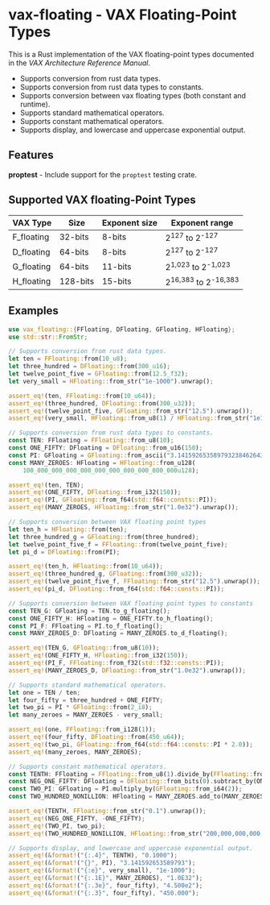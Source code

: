 # vax-floating - VAX Floating-Point Types

This is a Rust implementation of the VAX floating-point types documented in the *VAX Architecture Reference Manual*.

- Supports conversion from rust data types.
- Supports conversion from rust data types to constants.
- Supports conversion between vax floating types (both constant and runtime).
- Supports standard mathematical operators.
- Supports constant mathematical operators.
- Supports display, and lowercase and uppercase exponential output.

## Features

**proptest** - Include support for the `proptest` testing crate.

## Supported VAX floating-Point Types

VAX Type   | Size     | Exponent size | Exponent range
-----------|----------|---------------|---------------
F_floating | 32-bits  |  8-bits       | 2<sup>127</sup> to 2<sup>-127</sup>
D_floating | 64-bits  |  8-bits       | 2<sup>127</sup> to 2<sup>-127</sup>
G_floating | 64-bits  |  11-bits      | 2<sup>1,023</sup> to 2<sup>-1,023</sup>
H_floating | 128-bits |  15-bits      | 2<sup>16,383</sup> to 2<sup>-16,383</sup>

## Examples

```rust
use vax_floating::{FFloating, DFloating, GFloating, HFloating};
use std::str::FromStr;

// Supports conversion from rust data types.
let ten = FFloating::from(10_u8);
let three_hundred = DFloating::from(300_u16);
let twelve_point_five = GFloating::from(12.5_f32);
let very_small = HFloating::from_str("1e-1000").unwrap();

assert_eq!(ten, FFloating::from(10_u64));
assert_eq!(three_hundred, DFloating::from(300_u32));
assert_eq!(twelve_point_five, GFloating::from_str("12.5").unwrap());
assert_eq!(very_small, HFloating::from_u8(1) / HFloating::from_str("1e1000").unwrap());

// Supports conversion from rust data types to constants.
const TEN: FFloating = FFloating::from_u8(10);
const ONE_FIFTY: DFloating = DFloating::from_u16(150);
const PI: GFloating = GFloating::from_ascii("3.1415926535897932384626433832");
const MANY_ZEROES: HFloating = HFloating::from_u128(
    100_000_000_000_000_000_000_000_000_000_000u128);

assert_eq!(ten, TEN);
assert_eq!(ONE_FIFTY, DFloating::from_i32(150));
assert_eq!(PI, GFloating::from_f64(std::f64::consts::PI));
assert_eq!(MANY_ZEROES, HFloating::from_str("1.0e32").unwrap());

// Supports conversion between VAX floating point types
let ten_h = HFloating::from(ten);
let three_hundred_g = GFloating::from(three_hundred);
let twelve_point_five_f = FFloating::from(twelve_point_five);
let pi_d = DFloating::from(PI);

assert_eq!(ten_h, HFloating::from(10_u64));
assert_eq!(three_hundred_g, GFloating::from(300_u32));
assert_eq!(twelve_point_five_f, FFloating::from_str("12.5").unwrap());
assert_eq!(pi_d, DFloating::from_f64(std::f64::consts::PI));

// Supports conversion between VAX floating point types to constants
const TEN_G: GFloating = TEN.to_g_floating();
const ONE_FIFTY_H: HFloating = ONE_FIFTY.to_h_floating();
const PI_F: FFloating = PI.to_f_floating();
const MANY_ZEROES_D: DFloating = MANY_ZEROES.to_d_floating();

assert_eq!(TEN_G, GFloating::from_u8(10));
assert_eq!(ONE_FIFTY_H, HFloating::from_i32(150));
assert_eq!(PI_F, FFloating::from_f32(std::f32::consts::PI));
assert_eq!(MANY_ZEROES_D, DFloating::from_str("1.0e32").unwrap());

// Supports standard mathematical operators.
let one = TEN / ten;
let four_fifty = three_hundred + ONE_FIFTY;
let two_pi = PI * GFloating::from(2_i8);
let many_zeroes = MANY_ZEROES - very_small;

assert_eq!(one, FFloating::from_i128(1));
assert_eq!(four_fifty, DFloating::from(450_u64));
assert_eq!(two_pi, GFloating::from_f64(std::f64::consts::PI * 2.0));
assert_eq!(many_zeroes, MANY_ZEROES);

// Supports constant mathematical operators.
const TENTH: FFloating = FFloating::from_u8(1).divide_by(FFloating::from_u8(10));
const NEG_ONE_FIFTY: DFloating = DFloating::from_bits(0).subtract_by(ONE_FIFTY);
const TWO_PI: GFloating = PI.multiply_by(GFloating::from_i64(2));
const TWO_HUNDRED_NONILLION: HFloating = MANY_ZEROES.add_to(MANY_ZEROES);

assert_eq!(TENTH, FFloating::from_str("0.1").unwrap());
assert_eq!(NEG_ONE_FIFTY, -ONE_FIFTY);
assert_eq!(TWO_PI, two_pi);
assert_eq!(TWO_HUNDRED_NONILLION, HFloating::from_str("200,000,000,000,000,000,000,000,000,000,000").unwrap());

// Supports display, and lowercase and uppercase exponential output.
assert_eq!(&format!("{:.4}", TENTH), "0.1000");
assert_eq!(&format!("{}", PI), "3.141592653589793");
assert_eq!(&format!("{:e}", very_small), "1e-1000");
assert_eq!(&format!("{:.1E}", MANY_ZEROES), "1.0E32");
assert_eq!(&format!("{:.3e}", four_fifty), "4.500e2");
assert_eq!(&format!("{:.3}", four_fifty), "450.000");
```
